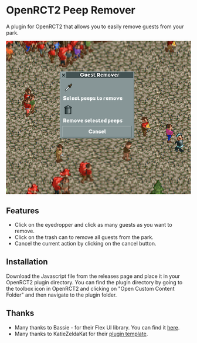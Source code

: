 # OpenRCT2 Peep Remover

A plugin for OpenRCT2 that allows you to easily remove guests from your park.

![(OpenRCT2 Peep Remover)](https://raw.githubusercontent.com/Harry-Hopkinson/openrct2-guest-remover/main/image.png)

## Features

- Click on the eyedropper and click as many guests as you want to remove.
- Click on the trash can to remove all guests from the park.
- Cancel the current action by clicking on the cancel button.

## Installation

Download the Javascript file from the releases page and place it in your OpenRCT2 plugin directory. You can find the plugin directory by going to the toolbox icon in OpenRCT2 and clicking on "Open Custom Content Folder" and then navigate to the plugin folder.

## Thanks

- Many thanks to Bassie - for their Flex UI library. You can find it [here](https://github.com/Basssiiie/OpenRCT2-FlexUI).
- Many thanks to KatieZeldaKat for their [plugin template](https://github.com/KatieZeldaKat/openrct2-typescript-plugin-template).
